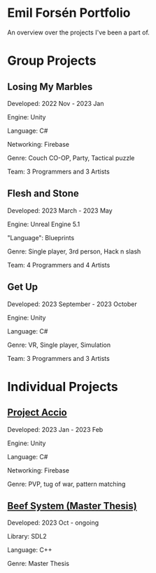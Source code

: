 # Emil Forsén Portfolio
 
An overview over the projects I've been a part of. 

# Group Projects

## Losing My Marbles
Developed: 2022 Nov - 2023 Jan

Engine: Unity

Language: C#

Networking: Firebase

Genre: Couch CO-OP, Party, Tactical puzzle 

Team: 3 Programmers and 3 Artists

## Flesh and Stone
Developed: 2023 March - 2023 May

Engine: Unreal Engine 5.1

"Language": Blueprints

Genre: Single player, 3rd person, Hack n slash

Team: 4 Programmers and 4 Artists

## Get Up
Developed: 2023 September - 2023 October

Engine: Unity

Language: C#

Genre: VR, Single player, Simulation

Team: 3 Programmers and 3 Artists


# Individual Projects

## [Project Accio](https://github.com/emilxf-0/Portfolio/tree/main/Project%20Accio)
Developed: 2023 Jan - 2023 Feb

Engine: Unity

Language: C#

Networking: Firebase

Genre: PVP, tug of war, pattern matching

## [Beef System (Master Thesis)](https://github.com/emilxf-0/beef-system)
Developed: 2023 Oct - ongoing

Library: SDL2

Language: C++

Genre: Master Thesis


